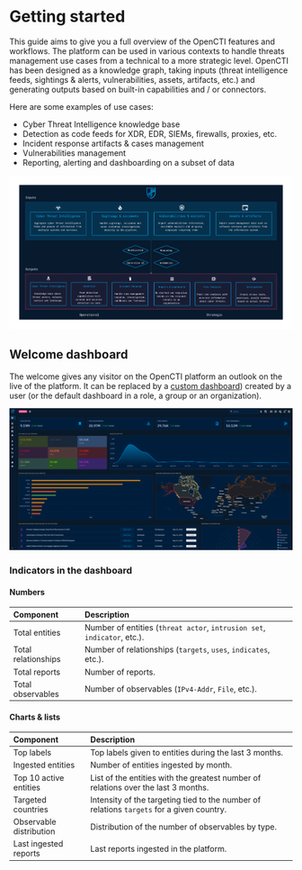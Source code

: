 # Getting started

This guide aims to give you a full overview of the OpenCTI features and workflows. The platform can be used in various contexts to handle threats management use cases from a technical to a more strategic level. OpenCTI has been designed as a knowledge graph, taking inputs (threat intelligence feeds, sightings & alerts, vulnerabilities, assets, artifacts, etc.) and generating outputs based on built-in capabilities and / or connectors.

Here are some examples of use cases:

* Cyber Threat Intelligence knowledge base
* Detection as code feeds for XDR, EDR, SIEMs, firewalls, proxies, etc.
* Incident response artifacts & cases management
* Vulnerabilities management
* Reporting, alerting and dashboarding on a subset of data

![Use Cases](assets/use-cases.png)

## Welcome dashboard

The welcome gives any visitor on the OpenCTI platform an outlook on the live of the platform. It can be replaced by a [custom dashboard](/usage/dashboards/)) created by a user (or the default dashboard in a role, a group or an organization).

![Dashboard](assets/dashboard.png)

### Indicators in the dashboard

#### Numbers

| Component             | Description                                                                                                    |
| :-------------------- | :------------------------------------------------------------------------------------------------------------- |
| Total entities        | Number of entities (`threat actor`, `intrusion set`, `indicator`, etc.).                                       |
| Total relationships   | Number of relationships (`targets`, `uses`, `indicates`, etc.).                                                |
| Total reports         | Number of reports.                                                                                             |
| Total observables     | Number of observables (`IPv4-Addr`, `File`, etc.).                                                             |

#### Charts & lists

| Component               | Description                                                                                                    |
| :---------------------- | :------------------------------------------------------------------------------------------------------------- |
| Top labels              | Top labels given to entities during the last 3 months.                                                         |
| Ingested entities       | Number of entities ingested by month.                                                                          |
| Top 10 active entities  | List of the entities with the greatest number of relations over the last 3 months.                             |
| Targeted countries      | Intensity of the targeting tied to the number of relations `targets` for a given country.                      |
| Observable distribution | Distribution of the number of observables by type.                                                             |
| Last ingested reports   | Last reports ingested in the platform.                                                                         |